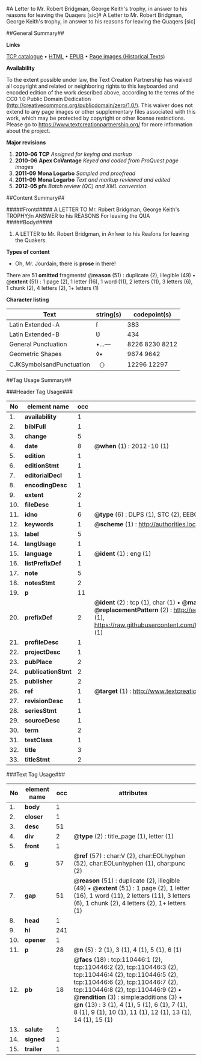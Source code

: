 #A Letter to Mr. Robert Bridgman, George Keith's trophy, in answer  to his reasons for leaving the Quaqers [sic]#
A Letter to Mr. Robert Bridgman, George Keith's trophy, in answer  to his reasons for leaving the Quaqers [sic]

##General Summary##

**Links**

[TCP catalogue](http://www.ota.ox.ac.uk/tcp/)  • 
[HTML](http://tei.it.ox.ac.uk/tcp/Texts-HTML/free/A48/A48222.html)  • 
[EPUB](http://tei.it.ox.ac.uk/tcp/Texts-EPUB/free/A48/A48222.epub) • 
[Page images (Historical Texts)](https://historicaltexts.jisc.ac.uk/eebo-31355406e)

**Availability**

To the extent possible under law, the Text Creation Partnership has waived all copyright and related or neighboring rights to this keyboarded and encoded edition of the work described above, according to the terms of the CC0 1.0 Public Domain Dedication (http://creativecommons.org/publicdomain/zero/1.0/). This waiver does not extend to any page images or other supplementary files associated with this work, which may be protected by copyright or other license restrictions. Please go to https://www.textcreationpartnership.org/ for more information about the project.

**Major revisions**

1. __2010-06__ __TCP__ *Assigned for keying and markup*
1. __2010-06__ __Apex CoVantage__ *Keyed and coded from ProQuest page images*
1. __2011-09__ __Mona Logarbo__ *Sampled and proofread*
1. __2011-09__ __Mona Logarbo__ *Text and markup reviewed and edited*
1. __2012-05__ __pfs__ *Batch review (QC) and XML conversion*

##Content Summary##

#####Front#####
 A LETTER TO Mr. Robert Bridgman, George Keith's TROPHY;In ANSWER to his REASONS For leaving the QƲA
#####Body#####

1. A LETTER to Mr. Robert Bridgman, in Anſwer to his Reaſons for leaving the Quakers.

**Types of content**

  * Oh, Mr. Jourdain, there is **prose** in there!

There are 51 **omitted** fragments! 
 @__reason__ (51) : duplicate (2), illegible (49)  •  @__extent__ (51) : 1 page (2), 1 letter (16), 1 word (11), 2 letters (11), 3 letters (6), 1 chunk (2), 4 letters (2), 1+ letters (1)

**Character listing**


|Text|string(s)|codepoint(s)|
|---|---|---|
|Latin Extended-A|ſ|383|
|Latin Extended-B|Ʋ|434|
|General Punctuation|•…—|8226 8230 8212|
|Geometric Shapes|◊▪|9674 9642|
|CJKSymbolsandPunctuation|〈〉|12296 12297|

##Tag Usage Summary##

###Header Tag Usage###

|No|element name|occ|attributes|
|---|---|---|---|
|1.|__availability__|1||
|2.|__biblFull__|1||
|3.|__change__|5||
|4.|__date__|8| @__when__ (1) : 2012-10 (1)|
|5.|__edition__|1||
|6.|__editionStmt__|1||
|7.|__editorialDecl__|1||
|8.|__encodingDesc__|1||
|9.|__extent__|2||
|10.|__fileDesc__|1||
|11.|__idno__|6| @__type__ (6) : DLPS (1), STC (2), EEBO-CITATION (1), OCLC (1), VID (1)|
|12.|__keywords__|1| @__scheme__ (1) : http://authorities.loc.gov/ (1)|
|13.|__label__|5||
|14.|__langUsage__|1||
|15.|__language__|1| @__ident__ (1) : eng (1)|
|16.|__listPrefixDef__|1||
|17.|__note__|5||
|18.|__notesStmt__|2||
|19.|__p__|11||
|20.|__prefixDef__|2| @__ident__ (2) : tcp (1), char (1)  •  @__matchPattern__ (2) : ([0-9\-]+):([0-9IVX]+) (1), (.+) (1)  •  @__replacementPattern__ (2) : http://eebo.chadwyck.com/downloadtiff?vid=$1&page=$2 (1), https://raw.githubusercontent.com/textcreationpartnership/Texts/master/tcpchars.xml#$1 (1)|
|21.|__profileDesc__|1||
|22.|__projectDesc__|1||
|23.|__pubPlace__|2||
|24.|__publicationStmt__|2||
|25.|__publisher__|2||
|26.|__ref__|1| @__target__ (1) : http://www.textcreationpartnership.org/docs/. (1)|
|27.|__revisionDesc__|1||
|28.|__seriesStmt__|1||
|29.|__sourceDesc__|1||
|30.|__term__|2||
|31.|__textClass__|1||
|32.|__title__|3||
|33.|__titleStmt__|2||


###Text Tag Usage###

|No|element name|occ|attributes|
|---|---|---|---|
|1.|__body__|1||
|2.|__closer__|1||
|3.|__desc__|51||
|4.|__div__|2| @__type__ (2) : title_page (1), letter (1)|
|5.|__front__|1||
|6.|__g__|57| @__ref__ (57) : char:V (2), char:EOLhyphen (52), char:EOLunhyphen (1), char:punc (2)|
|7.|__gap__|51| @__reason__ (51) : duplicate (2), illegible (49)  •  @__extent__ (51) : 1 page (2), 1 letter (16), 1 word (11), 2 letters (11), 3 letters (6), 1 chunk (2), 4 letters (2), 1+ letters (1)|
|8.|__head__|1||
|9.|__hi__|241||
|10.|__opener__|1||
|11.|__p__|28| @__n__ (5) : 2 (1), 3 (1), 4 (1), 5 (1), 6 (1)|
|12.|__pb__|18| @__facs__ (18) : tcp:110446:1 (2), tcp:110446:2 (2), tcp:110446:3 (2), tcp:110446:4 (2), tcp:110446:5 (2), tcp:110446:6 (2), tcp:110446:7 (2), tcp:110446:8 (2), tcp:110446:9 (2)  •  @__rendition__ (3) : simple:additions (3)  •  @__n__ (13) : 3 (1), 4 (1), 5 (1), 6 (1), 7 (1), 8 (1), 9 (1), 10 (1), 11 (1), 12 (1), 13 (1), 14 (1), 15 (1)|
|13.|__salute__|1||
|14.|__signed__|1||
|15.|__trailer__|1||
